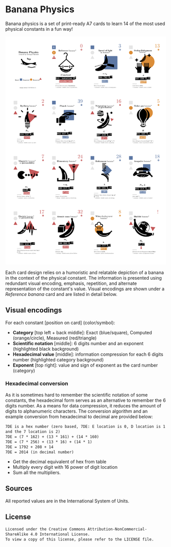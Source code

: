 # Banana Physics
Banana physics is a set of print-ready A7 cards to learn 14 of the most used physical constants in a fun way!

![](https://raw.githubusercontent.com/ghattab/banana-physics/master/banana-physics-poster.png)

Each card design relies on a humoristic and relatable depiction of a banana in the context of the physical constant.
The information is presented using redundant visual encoding, emphasis, repetition, and alternate representation of the constant's value.
Visual encodings are shown under a *Reference banana* card and are listed in detail below.

## Visual encodings
For each constant [position on card] (color/symbol):
* __Category__ [top left + back middle]: Exact (blue/square), Computed (orange/circle), Measured (red/triangle)
* __Scientific notation__ [middle]: 6 digits number and an exponent (highlighted black background)
* __Hexadecimal value__ [middle]: information compression for each 6 digits number (highlighted category background)
* __Exponent__ [top right]: value and sign of exponent as the card number (category)

### Hexadecimal conversion
As it is sometimes hard to remember the scientific notation of some constants, the hexadecimal form serves as an alternative to remember the 6 digits number. As a means for data compression, it reduces the amount of digits to alphanumeric characters. The conversion algorithm and an example conversion from hexadecimal to decimal are provided below:
```
7DE is a hex number (zero based, 7DE: E location is 0, D location is 1 and the 7 location is 2)
7DE = (7 * 162) + (13 * 161) + (14 * 160) 
7DE = (7 * 256) + (13 * 16) + (14 * 1) 
7DE = 1792 + 208 + 14 
7DE = 2014 (in decimal number)
```
* Get the decimal equivalent of hex from table
* Multiply every digit with 16 power of digit location 
* Sum all the multipliers.

## Sources
All reported values are in the International System of Units.

## License
```
Licensed under the Creative Commons Attribution-NonCommercial-ShareAlike 4.0 International License. 
To view a copy of this license, please refer to the LICENSE file.

```
